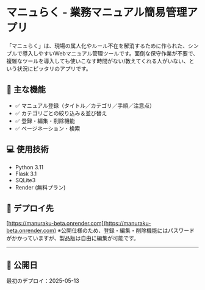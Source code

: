 # マニュらく - 業務マニュアル簡易管理アプリ

「マニュらく」は、現場の属人化やルール不在を解消するために作られた、シンプルで導入しやすいWebマニュアル管理ツールです。面倒な保守作業が不要で、複雑なツールを導入しても使いこなす時間がない/教えてくれる人がいない、という状況にピッタリのアプリです。

## 🔧 主な機能

- ✅ マニュアル登録（タイトル／カテゴリ／手順／注意点）
- ✅ カテゴリごとの絞り込み＆並び替え
- ✅ 登録・編集・削除機能
- ✅ ページネーション・検索

## 💻 使用技術

- Python 3.11
- Flask 3.1
- SQLite3
- Render (無料プラン)

## 🚀 デプロイ先

[https://manuraku-beta.onrender.com](https://manuraku-beta.onrender.com)
※公開仕様のため、登録・編集・削除機能にはパスワードがかかっていますが、製品版は自由に編集が可能です。

---

## 📅 公開日

最初のデプロイ：2025-05-13
